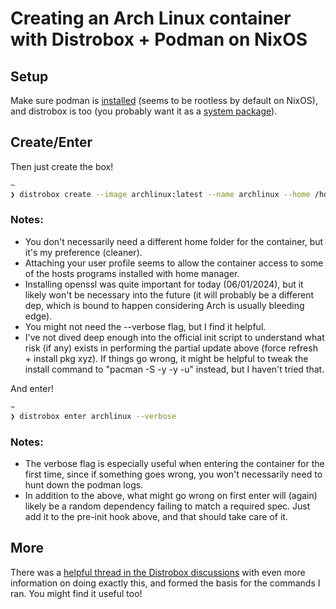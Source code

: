 # Creating an Arch Linux container with Distrobox + Podman on NixOS

## Setup

Make sure podman is [installed](https://nixos.wiki/wiki/Podman) (seems to be rootless by default on NixOS), and distrobox is too (you probably want it as a [system package](https://search.nixos.org/options?channel=unstable&show=environment.systemPackages&from=0&size=50&sort=relevance&type=packages&query=environment.systemPackages)).

## Create/Enter

Then just create the box!

```zsh
~ 
❯ distrobox create --image archlinux:latest --name archlinux --home /home/$USER/containers/archlinux --volume /etc/static/profiles/per-user:/etc/profiles/per-user:ro --additional-packages "systemd"  --pre-init-hooks "pacman -S -y -y; pacman-key --init; pacman-key --populate archlinux; pacman -S --noconfirm openssl dbus" --verbose --init
```
### Notes:
- You don't necessarily need a different home folder for the container, but it's my preference (cleaner).
- Attaching your user profile seems to allow the container access to some of the hosts programs installed with home manager.
- Installing openssl was quite important for today (06/01/2024), but it likely won't be necessary into the future (it will probably be a different dep, which is bound to happen considering Arch is usually bleeding edge).
- You might not need the --verbose flag, but I find it helpful.
- I've not dived deep enough into the official init script to understand what risk (if any) exists in performing the partial update above (force refresh + install pkg xyz). If things go wrong, it might be helpful to tweak the install command to "pacman -S -y -y -u" instead, but I haven't tried that. 

And enter!

```zsh
~ 
❯ distrobox enter archlinux --verbose
```

### Notes:
- The verbose flag is especially useful when entering the container for the first time, since if something goes wrong, you won't necessarily need to hunt down the podman logs.
- In addition to the above, what might go wrong on first enter will (again) likely be a random dependency failing to match a required spec. Just add it to the pre-init hook above, and that should take care of it.

## More

There was a [helpful thread in the Distrobox discussions](https://github.com/89luca89/distrobox/discussions/1294) with even more information on doing exactly this, and formed the basis for the commands I ran. You might find it useful too!
